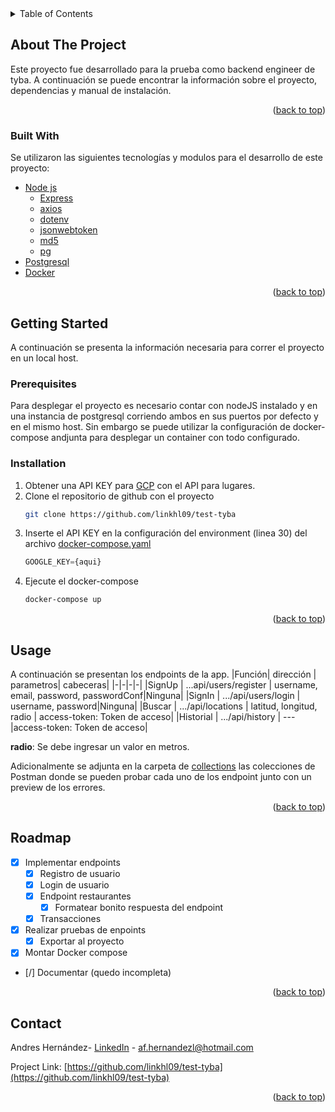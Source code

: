 <div id="top"></div>
<!-- Template para readme tomado de: https://github.com/othneildrew/Best-README-Template -->

<!--
*** Thanks for checking out the Best-README-Template. If you have a suggestion
*** that would make this better, please fork the repo and create a pull request
*** or simply open an issue with the tag "enhancement".
*** Don't forget to give the project a star!
*** Thanks again! Now go create something AMAZING! :D
-->

<!-- TABLE OF CONTENTS -->
<details>
  <summary>Table of Contents</summary>
  <ol>
    <li>
      <a href="#about-the-project">About The Project</a>
      <ul>
        <li><a href="#built-with">Built With</a></li>
      </ul>
    </li>
    <li>
      <a href="#getting-started">Getting Started</a>
      <ul>
        <li><a href="#prerequisites">Prerequisites</a></li>
        <li><a href="#installation">Installation</a></li>
      </ul>
    </li>
    <li><a href="#usage">Usage</a></li>
    <li><a href="#roadmap">Roadmap</a></li>
    <li><a href="#contact">Contact</a></li>
  </ol>
</details>

<!-- ABOUT THE PROJECT -->
## About The Project
Este proyecto fue desarrollado para la prueba como backend engineer de tyba. 
A continuación se puede encontrar la información sobre el proyecto, dependencias y manual de instalación.

<p align="right">(<a href="#top">back to top</a>)</p>



### Built With

Se utilizaron las siguientes tecnologías y modulos para el desarrollo de este proyecto:

* [Node js](https://nodejs.org/en/)
  * [Express](https://expressjs.com/)
  * [axios](https://www.npmjs.com/package/joi)
  * [dotenv](https://www.npmjs.com/package/dotenv)
  * [jsonwebtoken](https://www.npmjs.com/package/jsonwebtoken)
  * [md5](https://www.npmjs.com/package/md5)
  * [pg](https://www.npmjs.com/package/pg)
* [Postgresql](https://www.postgresql.org/)
* [Docker](https://www.docker.com/)

<p align="right">(<a href="#top">back to top</a>)</p>



<!-- GETTING STARTED -->
## Getting Started

A continuación se presenta la información necesaria para correr el proyecto en un local host.

### Prerequisites

Para desplegar el proyecto es necesario contar con nodeJS instalado y en una instancia de postgresql corriendo ambos en sus puertos por defecto y en el mismo host. Sin embargo se puede utilizar la configuración de docker-compose andjunta para desplegar un container con todo configurado.

### Installation

1. Obtener una API KEY para [GCP](https://console.cloud.google.com/apis/library/places-backend.googleapis.com?project=sacred-brace-350403) con el API para lugares.
2. Clone el repositorio de github con el proyecto
   ```sh
   git clone https://github.com/linkhl09/test-tyba
   ```
3. Inserte el API KEY en la configuración del environment (linea 30) del archivo [docker-compose.yaml](docker-compose.yaml)
   ```js
   GOOGLE_KEY={aqui}
   ```
4. Ejecute el docker-compose
   ```sh
   docker-compose up
   ```

<p align="right">(<a href="#top">back to top</a>)</p>



<!-- USAGE EXAMPLES -->
## Usage

A continuación se presentan los endpoints de la app.
|Función| dirección | parametros| cabeceras|
|-|-|-|-|
|SignUp | ...api/users/register | username, email, password, passwordConf|Ninguna|
|SignIn | .../api/users/login | username, password|Ninguna|
|Buscar | .../api/locations | latitud, longitud, radio | access-token: Token de acceso|
|Historial | .../api/history | ---|access-token: Token de acceso|

**radio**: Se debe ingresar un valor en metros.

Adicionalmente se adjunta en la carpeta de [collections](./collections/) las colecciones de Postman donde se pueden probar cada uno de los endpoint junto con un preview de los errores.
<p align="right">(<a href="#top">back to top</a>)</p>

<!-- ROADMAP -->
## Roadmap

- [x] Implementar endpoints
  - [x] Registro de usuario
  - [x] Login de usuario
  - [x] Endpoint restaurantes
    - [x] Formatear bonito respuesta del endpoint
  - [x] Transacciones
- [x] Realizar pruebas de enpoints
  - [x] Exportar al proyecto
- [x] Montar Docker compose
- [/] Documentar (quedo incompleta)

<p align="right">(<a href="#top">back to top</a>)</p>

<!-- CONTACT -->
## Contact

Andres Hernández- [LinkedIn](https://www.linkedin.com/in/andreshernan/) - af.hernandezl@hotmail.com

Project Link: [https://github.com/linkhl09/test-tyba](https://github.com/linkhl09/test-tyba)

<p align="right">(<a href="#top">back to top</a>)</p>